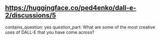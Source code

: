 ## https://huggingface.co/ped4enko/dall-e-2/discussions/5

contains_question: yes
question_part: What are some of the most creative uses of DALL-E that you have come across?